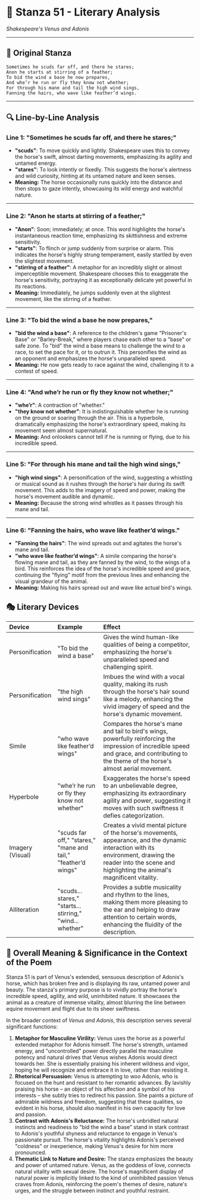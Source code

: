 # 🌹 Stanza 51 - Literary Analysis
*Shakespeare's Venus and Adonis*

---

## 📖 Original Stanza
```
Sometimes he scuds far off, and there he stares;
Anon he starts at stirring of a feather;
To bid the wind a base he now prepares,
And whe’r he run or fly they know not whether;      
For through his mane and tail the high wind sings,
Fanning the hairs, who wave like feather’d wings.
```

---

## 🔍 Line-by-Line Analysis

### Line 1: "Sometimes he scuds far off, and there he stares;"
*   **"scuds"**: To move quickly and lightly. Shakespeare uses this to convey the horse's swift, almost darting movements, emphasizing its agility and untamed energy.
*   **"stares"**: To look intently or fixedly. This suggests the horse's alertness and wild curiosity, hinting at its untamed nature and keen senses.
*   **Meaning:** The horse occasionally runs quickly into the distance and then stops to gaze intently, showcasing its wild energy and watchful nature.

---

### Line 2: "Anon he starts at stirring of a feather;"
*   **"Anon"**: Soon; immediately; at once. This word highlights the horse's instantaneous reaction time, emphasizing its skittishness and extreme sensitivity.
*   **"starts"**: To flinch or jump suddenly from surprise or alarm. This indicates the horse's highly strung temperament, easily startled by even the slightest movement.
*   **"stirring of a feather"**: A metaphor for an incredibly slight or almost imperceptible movement. Shakespeare chooses this to exaggerate the horse's sensitivity, portraying it as exceptionally delicate yet powerful in its reactions.
*   **Meaning:** Immediately, he jumps suddenly even at the slightest movement, like the stirring of a feather.

---

### Line 3: "To bid the wind a base he now prepares,"
*   **"bid the wind a base"**: A reference to the children's game "Prisoner's Base" or "Barley-Break," where players chase each other to a "base" or safe zone. To "bid" the wind a base means to challenge the wind to a race, to set the pace for it, or to outrun it. This personifies the wind as an opponent and emphasizes the horse's unparalleled speed.
*   **Meaning:** He now gets ready to race against the wind, challenging it to a contest of speed.

---

### Line 4: "And whe’r he run or fly they know not whether;"
*   **"whe’r"**: A contraction of "whether."
*   **"they know not whether"**: It is indistinguishable whether he is running on the ground or soaring through the air. This is a hyperbole, dramatically emphasizing the horse's extraordinary speed, making its movement seem almost supernatural.
*   **Meaning:** And onlookers cannot tell if he is running or flying, due to his incredible speed.

---

### Line 5: "For through his mane and tail the high wind sings,"
*   **"high wind sings"**: A personification of the wind, suggesting a whistling or musical sound as it rushes through the horse's hair during its swift movement. This adds to the imagery of speed and power, making the horse's movement audible and dynamic.
*   **Meaning:** Because the strong wind whistles as it passes through his mane and tail.

---

### Line 6: "Fanning the hairs, who wave like feather’d wings."
*   **"Fanning the hairs"**: The wind spreads out and agitates the horse's mane and tail.
*   **"who wave like feather’d wings"**: A simile comparing the horse's flowing mane and tail, as they are fanned by the wind, to the wings of a bird. This reinforces the idea of the horse's incredible speed and grace, continuing the "flying" motif from the previous lines and enhancing the visual grandeur of the animal.
*   **Meaning:** Making his hairs spread out and wave like actual bird's wings.

## 🎭 Literary Devices

| Device           | Example                                                  | Effect                                                                                                                                                                                                                                                                                          |
| :--------------- | :------------------------------------------------------- | :---------------------------------------------------------------------------------------------------------------------------------------------------------------------------------------------------------------------------------------------------------------------------------------------- |
| Personification  | "To bid the wind a base"                                 | Gives the wind human-like qualities of being a competitor, emphasizing the horse's unparalleled speed and challenging spirit.                                                                                                                                                                   |
| Personification  | "the high wind sings"                                    | Imbues the wind with a vocal quality, making its rush through the horse's hair sound like a melody, enhancing the vivid imagery of speed and the horse's dynamic movement.                                                                                                                   |
| Simile           | "who wave like feather’d wings"                          | Compares the horse's mane and tail to bird's wings, powerfully reinforcing the impression of incredible speed and grace, and contributing to the theme of the horse's almost aerial movement.                                                                                               |
| Hyperbole        | "whe’r he run or fly they know not whether"              | Exaggerates the horse's speed to an unbelievable degree, emphasizing its extraordinary agility and power, suggesting it moves with such swiftness it defies categorization.                                                                                                           |
| Imagery (Visual) | "scuds far off," "stares," "mane and tail," "feather’d wings" | Creates a vivid mental picture of the horse's movements, appearance, and the dynamic interaction with its environment, drawing the reader into the scene and highlighting the animal's magnificent vitality.                                                                          |
| Alliteration     | "scuds... stares," "starts... stirring," "wind... whether" | Provides a subtle musicality and rhythm to the lines, making them more pleasing to the ear and helping to draw attention to certain words, enhancing the fluidity of the description.                                                                                                   |

## 🎯 Overall Meaning & Significance in the Context of the Poem

Stanza 51 is part of Venus's extended, sensuous description of Adonis's horse, which has broken free and is displaying its raw, untamed power and beauty. The stanza's primary purpose is to vividly portray the horse's incredible speed, agility, and wild, uninhibited nature. It showcases the animal as a creature of immense vitality, almost blurring the line between equine movement and flight due to its sheer swiftness.

In the broader context of *Venus and Adonis*, this description serves several significant functions:

1.  **Metaphor for Masculine Virility:** Venus uses the horse as a powerful extended metaphor for Adonis himself. The horse's strength, untamed energy, and "uncontrolled" power directly parallel the masculine potency and natural drives that Venus wishes Adonis would direct towards her. She is essentially praising his inherent wildness and vigor, hoping he will recognize and embrace it in love, rather than resisting it.
2.  **Rhetorical Persuasion:** Venus is attempting to woo Adonis, who is focused on the hunt and resistant to her romantic advances. By lavishly praising his horse – an object of his affection and a symbol of his interests – she subtly tries to redirect his passion. She paints a picture of admirable wildness and freedom, suggesting that these qualities, so evident in his horse, should also manifest in his own capacity for love and passion.
3.  **Contrast with Adonis's Reluctance:** The horse's unbridled natural instincts and readiness to "bid the wind a base" stand in stark contrast to Adonis's youthful shyness and reluctance to engage in Venus's passionate pursuit. The horse's vitality highlights Adonis's perceived "coldness" or inexperience, making Venus's desire for him more pronounced.
4.  **Thematic Link to Nature and Desire:** The stanza emphasizes the beauty and power of untamed nature. Venus, as the goddess of love, connects natural vitality with sexual desire. The horse's magnificent display of natural power is implicitly linked to the kind of uninhibited passion Venus craves from Adonis, reinforcing the poem's themes of desire, nature's urges, and the struggle between instinct and youthful restraint.
